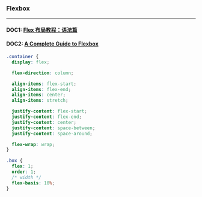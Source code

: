 ### Flexbox

---

#### DOC1: [Flex 布局教程：语法篇](https://www.ruanyifeng.com/blog/2015/07/flex-grammar.html)
#### DOC2: [A Complete Guide to Flexbox](https://css-tricks.com/snippets/css/a-guide-to-flexbox/)

```css
.container {
  display: flex;

  flex-direction: column;

  align-items: flex-start;
  align-items: flex-end;
  align-items: center;
  align-items: stretch;

  justify-content: flex-start;
  justify-content: flex-end;
  justify-content: center;
  justify-content: space-between;
  justify-content: space-around;

  flex-wrap: wrap;
}

.box {
  flex: 1;
  order: 1;
  /* width */
  flex-basis: 10%;
}
```
